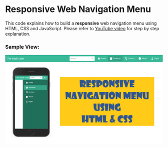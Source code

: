 # Responsive Web Navigation Menu
This code explains how to build a **responsive** web navigation menu using HTML, CSS and JavaScript.
Please refer to [YouTube video](https://youtu.be/ym1GpIhFEP4) for step by step explanation.

### Sample View:

![Sample image](/src/images/responsive-navbar-thumbnail.png)
